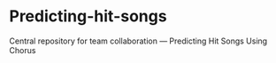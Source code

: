 # Predicting-hit-songs
Central repository for team collaboration — Predicting Hit Songs Using Chorus
